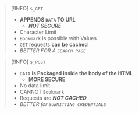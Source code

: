 

> [!INFO] `$_GET`
> - __APPENDS `DATA` TO URL__
> 	- ___NOT SECURE___
> - Character Limit
> - `Bookmark` is possible with Values
> - `GET` requests __can be cached__
> - _BETTER FOR A `SEARCH PAGE`_

>[!INFO] `$_POST`
>- `DATA` __is Packaged inside the body of the HTML__
>	- __MORE SECURE__
>- No data limit
>- CANNOT `Bookmark`
>- Requests are ___NOT CACHED___
>- _BETTER for `SUBMITTING CREDENTIALS`_

